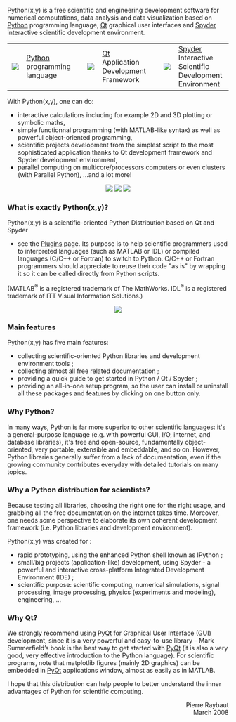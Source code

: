 Python(x,y) is a free scientific and engineering development software for
numerical computations, data analysis and data visualization based on
[Python](http://www.python.org) programming language,
[Qt](http://www.trolltech.com) graphical user interfaces and
[Spyder](http://spyderlib.googlecode.com/) interactive scientific development
environment.

<p align='center'>
<table align='center'>
<tr>
<td width='50' align='center'><a href='http://www.python.org/'><img src='http://pythonxy.googlecode.com/files/python-logo.png' /></a></td>
<td width='140'><a href='http://www.python.org'>Python</a> programming language</td>
<td width='10'></td>
<td width='50' align='center'><a href='http://www.trolltech.com/'><img src='http://pythonxy.googlecode.com/files/qt-logo.png' /></a></td>
<td width='160'><a href='http://www.trolltech.com'>Qt</a> Application Development Framework</td>
<td width='10'></td>
<td width='50' align='center'><a href='http://spyderlib.googlecode.com/'><img src='http://pythonxy.googlecode.com/files/spyder-logo.png' /></a></td>
<td width='170'><a href='http://spyderlib.googlecode.com/'>Spyder</a> Interactive Scientific Development Environment</td>
</tr>
</table>
</p>

With Python(x,y), one can do:
  * interactive calculations including for example 2D and 3D plotting or symbolic maths,
  * simple functionnal programming (with MATLAB-like syntax) as well as powerful object-oriented programming,
  * scientific projects development from the simplest script to the most sophisticated application thanks to Qt development framework and Spyder development environment,
  * parallel computing on multicore/processors computers or even clusters (with Parallel Python),
...and a lot more!

<p align='center'>
<a href='http://groups.google.com/group/pythonxy/web/welcome1.png'><img src='http://pythonxy.googlecode.com/files/welcome1_tn.png' /></a>
<a href='http://groups.google.com/group/pythonxy/web/welcome2.png'><img src='http://pythonxy.googlecode.com/files/welcome2_tn.png' /></a>
<a href='http://groups.google.com/group/pythonxy/web/welcome3.png'><img src='http://pythonxy.googlecode.com/files/welcome3_tn.png' /></a>
</p>


### What is exactly Python(x,y)?

Python(x,y) is a scientific-oriented Python Distribution based on Qt and Spyder
- see the [Plugins](Plugins.md) page. Its purpose is to help scientific programmers used to
interpreted languages (such as MATLAB or IDL) or compiled languages (C/C++ or
Fortran) to switch to Python. C/C++ or Fortran programmers should appreciate to
reuse their code "as is" by wrapping it so it can be called directly from Python
scripts.

(MATLAB<sup>®</sup> is a registered trademark of The MathWorks.
IDL<sup>®</sup> is a registered trademark of ITT Visual Information Solutions.)

<p align='center'>
<img src='http://pythonxy.googlecode.com/files/python_2722.png' />
</p>


### Main features

Python(x,y) has five main features:
  * collecting scientific-oriented Python libraries and development environment tools ;
  * collecting almost all free related documentation ;
  * providing a quick guide to get started in Python / Qt / Spyder ;
  * providing an all-in-one setup program, so the user can install or uninstall all these packages and features by clicking on one button only.


### Why Python?

In many ways, Python is far more superior to other scientific languages: it's a
general-purpose language (e.g. with powerful GUI, I/O, internet, and database
libraries), it's free and open-source, fundamentally object-oriented,
very portable, extensible and embeddable, and so on. However, Python libraries
generally suffer from a lack of documentation, even if the growing community
contributes everyday with detailed tutorials on many topics.


### Why a Python distribution for scientists?

Because testing all libraries, choosing the right one for the right usage,
and grabbing all the free documentation on the internet takes time. Moreover,
one needs some perspective to elaborate its own coherent development framework
(i.e. Python libraries and development environment).

Python(x,y) was created for :
  * rapid prototyping, using the enhanced Python shell known as IPython ;
  * small/big projects (application-like) development, using Spyder - a powerful and interactive cross-platform Integrated Development Environment (IDE) ;
  * scientific purpose: scientific computing, numerical simulations, signal processing, image processing, physics (experiments and modeling), engineering, ...


### Why Qt?

We strongly recommend using
[PyQt](http://www.riverbankcomputing.co.uk/software/pyqt/intro) for Graphical
User Interface (GUI) development, since it is a very powerful and easy-to-use
library – Mark Summerfield’s book is the best way to get  started with
[PyQt](http://www.riverbankcomputing.co.uk/software/pyqt/intro) (it is also a
very good, very effective introduction to the Python language).
For scientific programs, note that matplotlib figures (mainly 2D graphics) can
be embedded in [PyQt](http://www.riverbankcomputing.co.uk/software/pyqt/intro)
applications window, almost as easily as in MATLAB.

I hope that this distribution can help people to better understand the inner
advantages of Python for scientific computing.
<p align='right'>Pierre Raybaut<br>March 2008